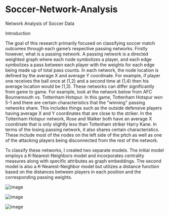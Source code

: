 # Soccer-Network-Analysis
Network Analysis of Soccer Data

Introduction

The goal of this research primarily focused on classifying soccer match outcomes through each game’s respective passing networks. Firstly however, what is a passing network. A passing network is a directed weighted graph where each node symbolizes a player, and each edge symbolizes a pass between each player with the weights for each edge being made up of total pass counts. In each network, the node location is defined by the average X and average Y coordinate. For example, if player one receives the ball once at (1,2) and a second time at (1,4) then his average location would be (1,3). These networks can differ significantly from game to game. For example, look at the network below from AFC Bournemouth vs. Tottenham Hotspur. In this game, Tottenham Hotspur won 5-1 and there are certain characteristics that the "winning" passing networks share. This includes things such as the outside defensive players having average X and Y coordinates that are close to the striker. In the Tottenham Hotspur network, Rose and Walker both have an average X coordinate that is only slightly less than Tottenham striker Harry Kane. In terms of the losing passing network, it also shares certain characteristics. These include most of the nodes on the left side of the pitch as well as one of the attacking players being disconnected from the rest of the network.

To classify these networks, I created two separate models. The initial model employs a K-Nearest-Neighbors model and incorporates centrality measures along with specific attributes as graph embeddings. The second model is also a K-Nearest-Neighbor model but utilizes a distance function based on the distances between players in each position and the corresponding passing weights.

![image](https://github.com/barrettb/Soccer-Network-Analysis/assets/89215081/ce9fcd45-f8d0-404f-912d-0d1062da08ea)


![image](https://github.com/barrettb/Soccer-Network-Analysis/assets/89215081/cd959072-d091-4cc2-bdbe-dd8b0a831de0)


![image](https://github.com/barrettb/Soccer-Network-Analysis/assets/89215081/69fcd969-717b-47d9-95ec-879265274b87)

